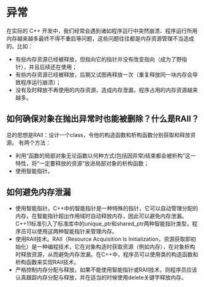 # 异常

在实际的 C++ 开发中，我们经常会遇到诸如程序运行中突然崩溃、程序运行所用内存越来越多最终不得不重启等问题，这些问题往往都是内存资源管理不当造成的。比如：

- 有些内存资源已经被释放，但指向它的指针并没有改变指向（成为了野指针），并且后续还在使用；
- 有些内存资源已经被释放，后期又试图再释放一次（重复释放同一块内存会导致程序运行崩溃）；
- 没有及时释放不再使用的内存资源，造成内存泄漏，程序占用的内存资源越来越多。

## 如何确保对象在抛出异常时也能被删除？什么是RAII？

总的思想是RAII：设计一个class，令他的构造函数和析构函数分别获取和释放资源。 有两个方法：

- 利用“函数的局部对象无论函数以何种方式(包括因异常)结束都会被析构”这一特性，将“一定要释放的资源”放进局部对象的析构函数；
- 使用智能指针。

## 如何避免内存泄漏

- 使用智能指针。C++中的智能指针是一种特殊的指针，它可以自动管理分配的内存，在智能指针超出作用域时自动释放内存，因此可以避免内存泄漏。C++11标准引入了标准库中的unique_ptr和shared_ptr两种智能指针类型，程序员可以使用这两种智能指针来管理内存。
- 使用RAII技术。RAII（Resource Acquisition Is Initialization，资源获取即初始化）是一种编程技术，它在对象构造时获取资源（例如内存），在对象析构时释放资源，从而避免内存泄漏。在C++中，程序员可以使用类的构造函数和析构函数来实现RAII技术。
- 严格控制内存分配与释放。如果不能使用智能指针或RAII技术，则程序员应该认真跟踪内存分配与释放，并在适当的时候使用delete关键字释放内存。
